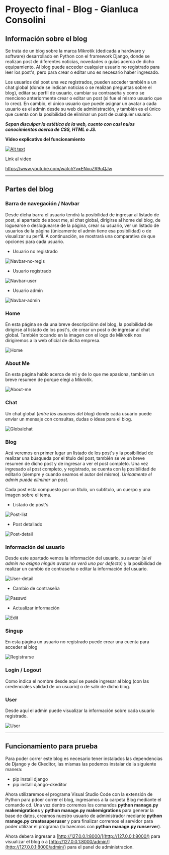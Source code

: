 # Proyecto final - Blog - Gianluca Consolini

## **Información sobre el blog**

Se trata de un blog sobre la marca Mikrotik (dedicada a hardware y software) desarrollado en Python con el framework Django, donde se realizan post de diferentes noticias, novedades o guías acerca de dicho equipamiento. Al blog puede acceder cualquier usuario no registrado para leer los post's, pero para crear o editar uno es necesario haber ingresado. 

Los usuarios del post una vez registrados, pueden acceder también a un chat global (donde se indican noticias o se realizan preguntas sobre el blog), editar su perfil de usuario, cambiar su contraseña y como se menciono anteriormente crear o editar un post (si fue el mismo usuario que lo creo). En cambio, el único usuario que puede asignar un avatar a cada usuario es el admin desde su web de administración, y también es el único que cuenta con la posibilidad de eliminar un post de cualquier usuario.

**_Sepan disculpar la estética de la web, cuento con casi nulos conocimientos acerca de CSS, HTML o JS._**

**Video explicativo del funcionamiento**

[![Alt text](https://img.youtube.com/vi/ENxuZR9uQJw/0.jpg)](https://www.youtube.com/watch?v=ENxuZR9uQJw)

Link al video

https://www.youtube.com/watch?v=ENxuZR9uQJw

***

## **Partes del blog**

### **Barra de navegación / Navbar**
Desde dicha barra el usuario tendrá la posibilidad de ingresar al listado de post, al apartado de about me, al chat global, dirigirse al home del blog, de loguearse o desloguearse de la página, crear su usuario, ver un listado de usuarios de la página (únicamente  el admin tiene esa posibilidad) o de visualizar su perfil. A continuación, se mostrará una comparativa de que opciones para cada usuario.

- Usuario no registrado

![Navbar-no-regis](https://user-images.githubusercontent.com/98831807/172289047-817077fe-0394-4727-be0e-44574538f4cd.PNG)

- Usuario registrado

![Navbar-user](https://user-images.githubusercontent.com/98831807/172289076-2c059f63-b843-47d3-bc59-3adfb302372e.PNG)

- Usuario admin

![Navbar-admin](https://user-images.githubusercontent.com/98831807/172289116-e01ff253-0f3c-4684-99ac-3490d4e56c9b.PNG)


### **Home**
En esta página se da una breve descripciónn del blog, la posibilidad de dirigirse al listado de los post's, de crear un post o de ingresar al chat global. También tocando en la imagen con el logo de Mikrotik nos dirigiremos a la web oficial de dicha empresa.

![Home](https://user-images.githubusercontent.com/98831807/172289491-ef2161f3-2bdf-4d4d-8da9-d4d7e4114d5f.PNG)

### **About Me**
En esta página hablo acerca de mi y de lo que me apasiona, también un breve resumen de porque elegí a Mikrotik.

![About-me](https://user-images.githubusercontent.com/98831807/172289521-cf43ba4c-d9d2-4cf1-b504-b029d6514a70.PNG)

### **Chat**
Un chat global (*entre los usuarios del blog*) donde cada usuario puede enviar un mensaje con consultas, dudas o ideas para el blog.

![Globalchat](https://user-images.githubusercontent.com/98831807/172290263-f22096f0-5d34-40fb-b2f7-1589b616abb9.PNG)

### **Blog**

Acá veremos en primer lugar un listado de los post's y la posibilidad de realizar una búsqueda por el título del post, también se ve un breve resumen de dicho post y de ingresar a ver el post completo. Una vez ingresado al post completo, y registrado, se cuenta con la posibilidad de editarlo (siempre y cuando seamos el autor del mismo). *Únicamente el admin puede eliminar un post.*

Cada post esta compuesto por un título, un subtitulo, un cuerpo y una imagen sobre el tema.

- Listado de post's

![Post-list](https://user-images.githubusercontent.com/98831807/172289556-d1fc68d8-9a1d-411b-b027-fe063e9252dd.PNG)

- Post detallado

![Post-detail](https://user-images.githubusercontent.com/98831807/172289567-c4594a8a-2151-4b35-bee1-30e6ae35504c.PNG)

### **Información del usuario**
Desde este apartado vemos la información del usuario, su avatar (*si el admin no asigno ningún avatar se verá uno por defecto*) y la posibilidad de realizar un cambio de contraseña o editar la información del usuario.

![User-detail](https://user-images.githubusercontent.com/98831807/172289786-be28d44d-f321-478e-adbf-f66c8818b5b8.PNG)

- Cambio de contraseña

![Passwd](https://user-images.githubusercontent.com/98831807/172289894-2a0f5222-f710-46cf-bd2f-a0a28d492fe0.PNG)

- Actualizar información

![Edit](https://user-images.githubusercontent.com/98831807/172289929-5dbea4b4-0fd2-448d-acd9-cda2ae4b43a9.PNG)

### **Singup**
En esta página un usuario no registrado puede crear una cuenta para acceder al blog

![Registrarse](https://user-images.githubusercontent.com/98831807/172289753-733df989-6f1e-47d6-bb9e-5574797ba5d1.PNG)

### **Login / Logout**
Como indica el nombre desde aquí se puede ingresar al blog (con las credenciales validad de un usuario) o de salir de dicho blog.

### **User**
Desde aquí el admin puede visualizar la información sobre cada usuario registrado.

![User](https://user-images.githubusercontent.com/98831807/172289726-eca84b8d-cc02-4843-925b-aae6e435cdb4.PNG)

***

## **Funcionamiento para prueba**
Para poder correr este blog es necesario tener instalados las dependencias de Django y de Ckeditor, las mismas las podemos instalar de la siguiente manera:

- pip install django
- pip install django-ckeditor

Ahora utilizaremos el programa Visual Studio Code con la extensión de Python para pdoer correr el blog, ingresamos a la carpeta Blog mediante el comando cd. Una vez dentro corremos los comandos **python manage.py makemigrations** y **python manage.py makemigrations** para generar la base de datos, creamos nuestro usuario de administrador mediante **python manage.py createsuperuser** y para finalizar corremos el servidor para poder utilizar el programa (lo haecmos con **python manage.py runserver**).

Ahora debera ingresar a [http://127.0.0.1:8000/](http://127.0.0.1:8000/) para visualizar el blog o a [http://127.0.0.1:8000/admin/](http://127.0.0.1:8000/admin/) para el panel de administracion.

